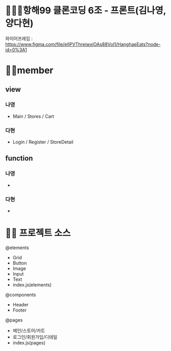 # 🧚🏻‍♀️항해99 클론코딩 6조 - 프론트(김나영, 양다현)
와이어프레임 : https://www.figma.com/file/eIIPVThreiwxiOAs88Vol1/HanghaeEats?node-id=0%3A1

# 🙌🏻member
## view
### 나영
- Main / Stores / Cart
### 다현
- Login / Register / StoreDetail
## function
### 나영
-
### 다현
- 
# ✍🏻 프로젝트 소스
@elements
- Grid
- Button
- Image
- Input
- Text
- index.js(elements)

@components
- Header
- Footer

@pages
- 메인/스토어/카트
- 로그인/회원가입/디테일
- index.js(pages)


